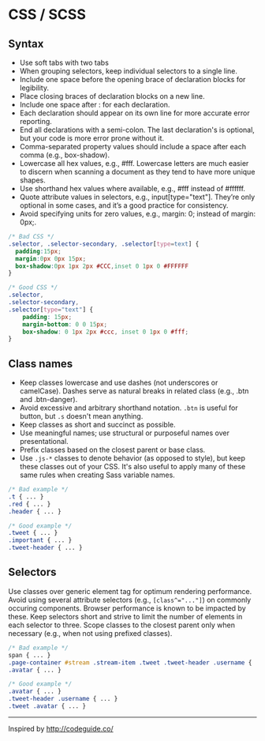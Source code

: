 # CSS / SCSS

## Syntax
* Use soft tabs with two tabs
* When grouping selectors, keep individual selectors to a single line.
* Include one space before the opening brace of declaration blocks for legibility.
* Place closing braces of declaration blocks on a new line.
* Include one space after : for each declaration.
* Each declaration should appear on its own line for more accurate error reporting.
* End all declarations with a semi-colon. The last declaration's is optional, but your code is more error prone without it.
* Comma-separated property values should include a space after each comma (e.g., box-shadow).
* Lowercase all hex values, e.g., #fff. Lowercase letters are much easier to discern when scanning a document as they tend to have more unique shapes.
* Use shorthand hex values where available, e.g., #fff instead of #ffffff.
* Quote attribute values in selectors, e.g., input[type="text"]. They’re only optional in some cases, and it’s a good practice for consistency.
* Avoid specifying units for zero values, e.g., margin: 0; instead of margin: 0px;.

```css
/* Bad CSS */
.selector, .selector-secondary, .selector[type=text] {
  padding:15px;
  margin:0px 0px 15px;
  box-shadow:0px 1px 2px #CCC,inset 0 1px 0 #FFFFFF
}

/* Good CSS */
.selector,
.selector-secondary,
.selector[type="text"] {
	padding: 15px;
	margin-bottom: 0 0 15px;
	box-shadow: 0 1px 2px #ccc, inset 0 1px 0 #fff;
}
```

## Class names
* Keep classes lowercase and use dashes (not underscores or camelCase). Dashes serve as natural breaks in related class (e.g., .btn and .btn-danger).
* Avoid excessive and arbitrary shorthand notation. `.btn` is useful for button, but `.s` doesn't mean anything.
* Keep classes as short and succinct as possible.
* Use meaningful names; use structural or purposeful names over presentational.
* Prefix classes based on the closest parent or base class.
* Use `.js-*` classes to denote behavior (as opposed to style), but keep these classes out of your CSS.
It's also useful to apply many of these same rules when creating Sass variable names.

```css
/* Bad example */
.t { ... }
.red { ... }
.header { ... }

/* Good example */
.tweet { ... }
.important { ... }
.tweet-header { ... }
```

## Selectors
Use classes over generic element tag for optimum rendering performance.
Avoid using several attribute selectors (e.g., `[class^="..."]`) on commonly occuring components. Browser performance is known to be impacted by these.
Keep selectors short and strive to limit the number of elements in each selector to three.
Scope classes to the closest parent only when necessary (e.g., when not using prefixed classes).

```css
/* Bad example */
span { ... }
.page-container #stream .stream-item .tweet .tweet-header .username { ... }
.avatar { ... }

/* Good example */
.avatar { ... }
.tweet-header .username { ... }
.tweet .avatar { ... }
```

-------
Inspired by http://codeguide.co/
